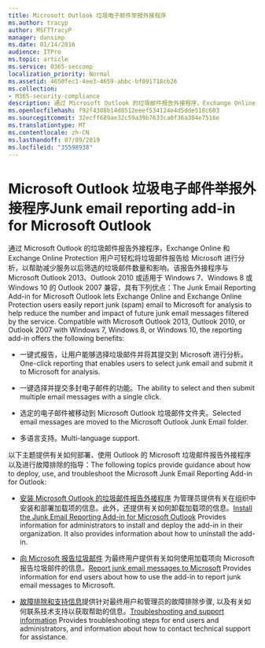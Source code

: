 ```yaml
---
title: Microsoft Outlook 垃圾电子邮件举报外接程序
ms.author: tracyp
author: MSFTTracyP
manager: dansimp
ms.date: 01/14/2016
audience: ITPro
ms.topic: article
ms.service: O365-seccomp
localization_priority: Normal
ms.assetid: 4650fec1-4ee3-4659-abbc-bf091718cb26
ms.collection:
- M365-security-compliance
description: 通过 Microsoft Outlook 的垃圾邮件报告外接程序，Exchange Online 和 Exchange Online Protection 用户可轻松将垃圾邮件报告给 Microsoft 进行分析，以帮助减少服务以后筛选的垃圾邮件数量和影响。该报告外接程序与 Microsoft Outlook 2013、Outlook 2010 或适用于 Windows 7、Windows 8 或 Windows 10 的 Outlook 2007 兼容，具有下列优点：
ms.openlocfilehash: f92f4308b14d8512eeef534124e4d5dde518c603
ms.sourcegitcommit: 32ecff689ae32c59a39b7633ca0f36a304e7516e
ms.translationtype: MT
ms.contentlocale: zh-CN
ms.lasthandoff: 07/09/2019
ms.locfileid: "35598938"
---
```

# <a name="junk-email-reporting-add-in-for-microsoft-outlook"></a><span data-ttu-id="fde20-104">Microsoft Outlook 垃圾电子邮件举报外接程序</span><span class="sxs-lookup"><span data-stu-id="fde20-104">Junk email reporting add-in for Microsoft Outlook</span></span>

<span data-ttu-id="fde20-p102">通过 Microsoft Outlook 的垃圾邮件报告外接程序，Exchange Online 和 Exchange Online Protection 用户可轻松将垃圾邮件报告给 Microsoft 进行分析，以帮助减少服务以后筛选的垃圾邮件数量和影响。该报告外接程序与 Microsoft Outlook 2013、Outlook 2010 或适用于 Windows 7、Windows 8 或 Windows 10 的 Outlook 2007 兼容，具有下列优点：</span><span class="sxs-lookup"><span data-stu-id="fde20-p102">The Junk Email Reporting Add-in for Microsoft Outlook lets Exchange Online and Exchange Online Protection users easily report junk (spam) email to Microsoft for analysis to help reduce the number and impact of future junk email messages filtered by the service. Compatible with Microsoft Outlook 2013, Outlook 2010, or Outlook 2007 with Windows 7, Windows 8, or Windows 10, the reporting add-in offers the following benefits:</span></span>
  
- <span data-ttu-id="fde20-107">一键式报告，让用户能够选择垃圾邮件并将其提交到 Microsoft 进行分析。</span><span class="sxs-lookup"><span data-stu-id="fde20-107">One-click reporting that enables users to select junk email and submit it to Microsoft for analysis.</span></span>
    
- <span data-ttu-id="fde20-108">一键选择并提交多封电子邮件的功能。</span><span class="sxs-lookup"><span data-stu-id="fde20-108">The ability to select and then submit multiple email messages with a single click.</span></span>
    
- <span data-ttu-id="fde20-109">选定的电子邮件被移动到 Microsoft Outlook 垃圾邮件文件夹。</span><span class="sxs-lookup"><span data-stu-id="fde20-109">Selected email messages are moved to the Microsoft Outlook Junk Email folder.</span></span>
    
- <span data-ttu-id="fde20-110">多语言支持。</span><span class="sxs-lookup"><span data-stu-id="fde20-110">Multi-language support.</span></span>
    
<span data-ttu-id="fde20-111">以下主题提供有关如何部署、使用 Outlook 的 Microsoft 垃圾邮件报告外接程序以及进行故障排除的指导：</span><span class="sxs-lookup"><span data-stu-id="fde20-111">The following topics provide guidance about how to deploy, use, and troubleshoot the Microsoft Junk Email Reporting Add-in for Outlook:</span></span>
  
- <span data-ttu-id="fde20-p103">[安装 Microsoft Outlook 的垃圾邮件报告外接程序](install-the-junk-email-reporting-add-in-for-microsoft-outlook.md) 为管理员提供有关在组织中安装和部署加载项的信息。此外，还提供有关如何卸载加载项的信息。</span><span class="sxs-lookup"><span data-stu-id="fde20-p103">[Install the Junk Email Reporting Add-in for Microsoft Outlook](install-the-junk-email-reporting-add-in-for-microsoft-outlook.md) Provides information for administrators to install and deploy the add-in in their organization. It also provides information about how to uninstall the add-in.</span></span> 
    
- <span data-ttu-id="fde20-114">[向 Microsoft 报告垃圾邮件](report-junk-email-messages-to-microsoft.md) 为最终用户提供有关如何使用加载项向 Microsoft 报告垃圾邮件的信息。</span><span class="sxs-lookup"><span data-stu-id="fde20-114">[Report junk email messages to Microsoft](report-junk-email-messages-to-microsoft.md) Provides information for end users about how to use the add-in to report junk email messages to Microsoft.</span></span> 
    
- <span data-ttu-id="fde20-115">[故障排除和支持信息](troubleshooting-and-support-information.md)提供针对最终用户和管理员的故障排除步骤, 以及有关如何联系技术支持以获取帮助的信息。</span><span class="sxs-lookup"><span data-stu-id="fde20-115">[Troubleshooting and support information](troubleshooting-and-support-information.md) Provides troubleshooting steps for end users and administrators, and information about how to contact technical support for assistance.</span></span> 
    

